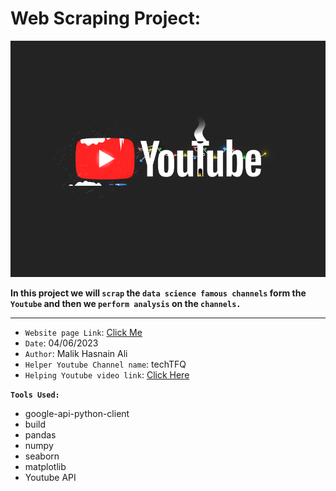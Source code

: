# Web Scraping Project:

![](./youtube.gif)

**In this project we will `scrap` the `data science famous channels` form the `Youtube` and then we `perform analysis` on the `channels.`**
___
* `Website page Link`: [Click Me](https://youtube.com)
* `Date`: 04/06/2023
* `Author`: Malik Hasnain Ali
* `Helper Youtube Channel name`: techTFQ
* `Helping Youtube video link`: [Click Here](https://www.youtube.com/watch?v=SwSbnmqk3zY&list=PLavw5C92dz9HwT_uStsDdJbuBOt_XD0ch&index=1)

**`Tools Used:`**
- google-api-python-client
- build
- pandas
- numpy
- seaborn
- matplotlib
- Youtube API
